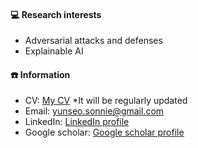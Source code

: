 #### 💻 Research interests
  - Adversarial attacks and defenses
  - Explainable AI
#### ☎️ Information
  - CV: [My CV](https://drive.google.com/file/d/1pWM7KxAkfnUUBDyixHmjd9iHvhYerKoD/view?usp=sharing) *It will be regularly updated
  - Email: yunseo.sonnie@gmail.com
  - LinkedIn: [LinkedIn profile](https://www.linkedin.com/in/yunseo-son-0bb630313/)
  - Google scholar: [Google scholar profile](https://scholar.google.com/citations?user=6Kw4ibQAAAAJ&hl=ko)
